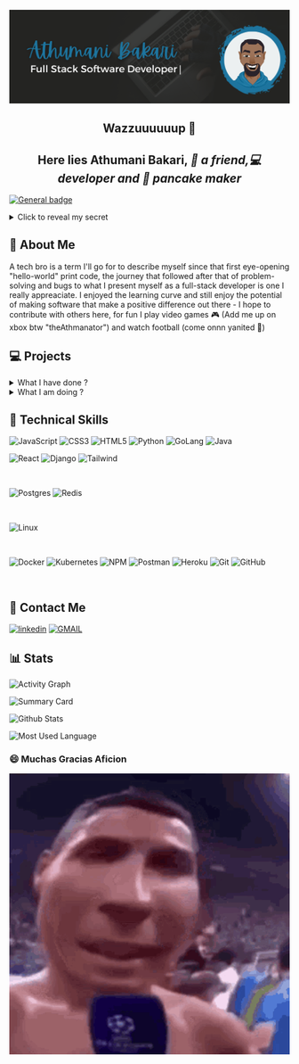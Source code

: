 ![Profile Banner](https://github.com/devoure/devoure/blob/main/githubbanner.png)

<h2 align="center"> Wazzuuuuuup 👋 </h2>
<h2 align="center">Here lies <strong>Athumani Bakari</strong>, <i>👤 a friend,💻 developer and 🥞 pancake maker</i></h2>

[![General badge](https://img.shields.io/badge/PORTFOLIO-DOWN-red.svg)](https://shields.io/)

<details>
  <summary>Click to reveal my secret</summary>

  >I can center a div 😆 <br/>
  ![meme](https://github.com/devoure/devoure/blob/main/i-gotchu.gif)
</details>

## 👦 About Me
<p> A tech bro is a term I'll go for to describe myself since that first eye-opening "hello-world" print code, the journey that followed after that
of problem-solving and bugs to what I present myself as a full-stack developer is one I really appreaciate. I enjoyed the learning curve and still enjoy the potential
of making software that make a positive difference out there
- I hope to contribute with others here, for fun I play video games 🎮 (Add me up on xbox btw "theAthmanator") and watch football (come onnn yanited 🎊)</p>

## 💻 Projects
<details>
  <summary>
    What I have done ?
  </summary>

  > I have done projects from online store with python django to deploying a machine learning model that predicts cancer diagnosis with kubernetes and docker.
  > This can be seen at the github repos and on my portfolio (once its up) 😅
</details>

<details>
  <summary>
    What I am doing ?
  </summary>

  > I am working currently on a few goals through july-august
  * [X] Full-Stack Blog Application
  * [ ] Full-Stack Online Store web app
  * [ ] Full-Stack Social site web app
  * [ ] Full-Stack Chat App
  * [ ] 11 Golang mini projects 
  
</details>

## 💼 Technical Skills
![JavaScript](https://img.shields.io/badge/javascript-%23323330.svg?style=for-the-badge&logo=javascript&logoColor=%23F7DF1E)
![CSS3](https://img.shields.io/badge/css3-%231572B6.svg?style=for-the-badge&logo=css3&logoColor=white)
![HTML5](https://img.shields.io/badge/html5-%23E34F26.svg?style=for-the-badge&logo=html5&logoColor=white)
![Python](https://img.shields.io/badge/Python-3776AB?style=for-the-badge&logo=python&logoColor=white)
![GoLang](https://img.shields.io/badge/Go-00ADD8?style=for-the-badge&logo=go&logoColor=white)
![Java](https://img.shields.io/badge/java-%23ED8B00.svg?style=for-the-badge&logo=openjdk&logoColor=white)
</br>

![React](https://img.shields.io/badge/react-%2320232a.svg?style=for-the-badge&logo=react&logoColor=%2361DAFB)
![Django](https://img.shields.io/badge/Django-092E20?style=for-the-badge&logo=django&logoColor=green)
![Tailwind](https://img.shields.io/badge/Tailwind_CSS-38B2AC?style=for-the-badge&logo=tailwind-css&logoColor=white)

</br>

![Postgres](https://img.shields.io/badge/postgres-%23316192.svg?style=for-the-badge&logo=postgresql&logoColor=white)
![Redis](https://img.shields.io/badge/redis-CC0000.svg?&style=for-the-badge&logo=redis&logoColor=white)

</br>

![Linux](https://img.shields.io/badge/Linux-FCC624?style=for-the-badge&logo=linux&logoColor=black)

</br>

![Docker](https://img.shields.io/badge/Docker-2CA5E0?style=for-the-badge&logo=docker&logoColor=white)
![Kubernetes](https://img.shields.io/badge/kubernetes-326ce5.svg?&style=for-the-badge&logo=kubernetes&logoColor=white)
![NPM](https://img.shields.io/badge/NPM-%23000000.svg?style=for-the-badge&logo=npm&logoColor=white)
![Postman](https://img.shields.io/badge/Postman-FF6C37?style=for-the-badge&logo=postman&logoColor=white)
![Heroku](https://img.shields.io/badge/heroku-%23430098.svg?style=for-the-badge&logo=heroku&logoColor=white)
![Git](https://img.shields.io/badge/git-%23F05033.svg?style=for-the-badge&logo=git&logoColor=white)
![GitHub](https://img.shields.io/badge/github-%23121011.svg?style=for-the-badge&logo=github&logoColor=white)

<br />

## 📱 Contact Me

[![linkedin](https://img.shields.io/badge/LinkedIn-0077B5?style=for-the-badge&logo=linkedin&logoColor=white)](https://www.linkedin.com/in/athman-bakari-ab43a9150/)
[![GMAIL](https://img.shields.io/badge/Gmail-D14836?style=for-the-badge&logo=gmail&logoColor=whit)](mailto:disguisedsandwich@gmail.com)

## 📊 Stats

![Activity Graph](https://github-readme-activity-graph.cyclic.app/graph?username=devoure&theme=github)
<br/>

![Summary Card](https://github-profile-summary-cards.vercel.app/api/cards/profile-details?username=devoure&theme=github)
<br/>

![Github Stats](https://github-readme-stats-git-masterrstaa-rickstaa.vercel.app/api?username=devoure&theme=github)
<br/>

![Most Used Language](https://github-readme-stats.vercel.app/api/top-langs/?username=devoure&theme=github)

<h3> 😄 Muchas Gracias Aficion </h3>

>
![gif](https://github.com/devoure/devoure/blob/main/siuuu-ronaldo.gif)
<!--
**devoure/devoure** is a ✨ _special_ ✨ repository because its `README.md` (this file) appears on your GitHub profile.

Here are some ideas to get you started:

- 🔭 I’m currently working on ...
- 🌱 I’m currently learning ...
- 👯 I’m looking to collaborate on ...
- 🤔 I’m looking for help with ...
- 💬 Ask me about ...
- 📫 How to reach me: ...
- 😄 Pronouns: ...
- ⚡ Fun fact: ...
-->
